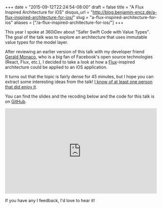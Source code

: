 +++
date = "2015-09-12T22:24:54-08:00"
draft = false
title = "A Flux Inspired Architecture for iOS"
disqus_url = "http://blog.benjamin-encz.de/a-flux-inspired-architecture-for-ios/"
slug = "a-flux-inspired-architecture-for-ios"
aliases = ["/a-flux-inspired-architecture-for-ios/"]
+++

This year I spoke at 360iDev about "Safer Swift Code with Value Types". The goal of the talk was to explore an architecture that uses immutable value types for the model layer.

<!--more-->

After reviewing an earlier version of this talk with my developer friend [Gerald Monaco](https://twitter.com/devknoll), who is a big fan of Facebook's open source technologies (React, Flux, etc.), I decided to take a look at how a [Flux](https://facebook.github.io/flux/)-inspired architecture could be applied to an iOS application.

It turns out that the topic is fairly dense for 45 minutes, but I hope you can extract some interesting ideas from the talk! [I know of at least one person that did enjoy it](http://www.scopelift.co/blog/360idev-redux).

You can find the slides and the recoding below and the code for this talk is on [GitHub](https://github.com/Ben-G/Twitter-Swift-Flux).

<script async class="speakerdeck-embed" data-id="40fe96de88ee419785be74589f52998c" data-ratio="1.77777777777778" src="//speakerdeck.com/assets/embed.js"></script>

<iframe src="https://player.vimeo.com/video/137543393" width="500" height="281" frameborder="0" webkitallowfullscreen mozallowfullscreen allowfullscreen></iframe>

If you have any I feedback, I'd love to hear it!
